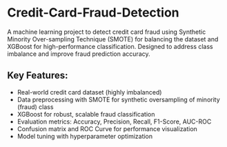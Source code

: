# Credit-Card-Fraud-Detection
A machine learning project to detect credit card fraud using Synthetic Minority Over-sampling Technique (SMOTE) for balancing the dataset and XGBoost for high-performance classification. Designed to address class imbalance and improve fraud prediction accuracy.

## Key Features:
* Real-world credit card dataset (highly imbalanced)
* Data preprocessing with SMOTE for synthetic oversampling of minority (fraud) class
* XGBoost for robust, scalable fraud classification
* Evaluation metrics: Accuracy, Precision, Recall, F1-Score, AUC-ROC
* Confusion matrix and ROC Curve for performance visualization
* Model tuning with hyperparameter optimization
